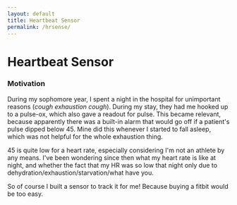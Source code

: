```yaml
---
layout: default
title: Heartbeat Sensor
permalink: /hrsense/
---
```


# Heartbeat Sensor

### Motivation

During my sophomore year, I spent a night in the hospital for unimportant reasons (*cough exhaustion cough*). During my stay, they had me hooked up to a pulse-ox, which also gave a readout for pulse. This became relevant, because apparently there was a built-in alarm that would go off if a patient's pulse dipped below 45. Mine did this whenever I started to fall asleep, which was not helpful for the whole exhaustion thing.

45 is quite low for a heart rate, especially considering I'm not an athlete by any means. I've been wondering since then what my heart rate is like at night, and whether the fact that my HR was so low that night only due to dehydration/exhaustion/starvation/what have you.

So of course I built a sensor to track it for me! Because buying a fitbit would be too easy.
